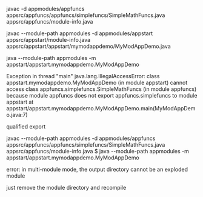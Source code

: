 javac -d appmodules/appfuncs appsrc/appfuncs/appfuncs/simplefuncs/SimpleMathFuncs.java appsrc/appfuncs/module-info.java

javac --module-path appmodules -d appmodules/appstart appsrc/appstart/module-info.java appsrc/appstart/appstart/mymodappdemo/MyModAppDemo.java

java --module-path appmodules -m appstart/appstart.mymodappdemo.MyModAppDemo




Exception in thread "main" java.lang.IllegalAccessError: class appstart.mymodappdemo.MyModAppDemo (in module appstart) cannot access class appfuncs.simplefuncs.SimpleMathFuncs (in module appfuncs) because module appfuncs does not export appfuncs.simplefuncs to module appstart
	at appstart/appstart.mymodappdemo.MyModAppDemo.main(MyModAppDemo.java:7)



qualified export

javac --module-path appmodules -d appmodules/appfuncs appsrc/appfuncs/appfuncs/simplefuncs/SimpleMathFuncs.java appsrc/appfuncs/module-info.java 
$ java --module-path appmodules -m appstart/appstart.mymodappdemo.MyModAppDemo


error: in multi-module mode, the output directory cannot be an exploded module

just remove the module directory and recompile


